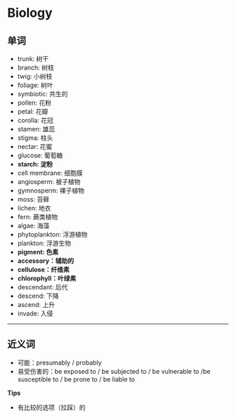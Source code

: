 # Biology

## 单词

- trunk: 树干
- branch: 树枝
- twig: 小树枝
- foliage: 树叶 
- symbiotic: 共生的
- pollen: 花粉
- petal: 花瓣
- corolla: 花冠
- stamen: 雄蕊
- stigma: 柱头
- nectar: 花蜜
- glucose: 葡萄糖
- **starch: 淀粉**
- cell membrane: 细胞膜
- angiosperm: 被子植物
- gymnosperm: 裸子植物
- moss: 苔藓
- lichen: 地衣
- fern: 蕨类植物
- algae: 海藻
- phytoplankton: 浮游植物
- plankton: 浮游生物
- **pigment: 色素**
- **accessory：辅助的**
- **cellulose：纤维素**
- **chlorophyll：叶绿素**
- descendant: 后代
- descend: 下降
- ascend: 上升
- invade: 入侵

---

## 近义词

- 可能：presumably / probably
- 易受伤害的：be exposed to / be subjected to / be vulnerable to /be susceptible to / be prone to / be liable to

**Tips**

- 有比较的选项（拉踩）的